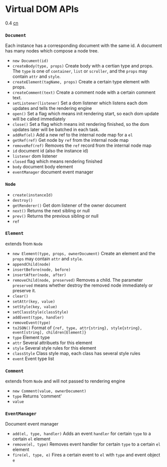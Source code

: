 # Virtual DOM APIs
<span class="weex-version">0.4</span>
<a href="https://github.com/weexteam/article/wiki/%E6%AC%A2%E8%BF%8E%E5%8F%82%E4%B8%8EWeex%E4%B8%AD%E6%96%87%E6%96%87%E6%A1%A3%E7%BF%BB%E8%AF%91"  class="weex-translate incomplete">cn</a>

### `Document`

Each instance has a corresponding document with the same id. A document has many nodes which compose a node tree.

* `new Document(id)`
* `createBody(type, props)` Create body with a certian type and props. The `type` is one of `container`, `list` or `scroller`, and the `props` may contain `attr` and `style`.
* `createElement(tagName, props)` Create a certain type element with props.
* `createComment(text)` Create a comment node with a certain comment text.
* `setListener(listener)` Set a dom listener which listens each dom updates and tells the rendering engine
* `open()` Set a flag which means init rendering start, so each dom update will be called immediately
* `close()` Set a flag which means init rendering finished, so the dom updates later will be batched in each task.
* `addRef(el)` Add a new ref to the internal node map for a `el`
* `getRef(ref)` Get node by `ref` from the internal node map
* `removeRef(ref)` Removes the `ref` record from the internal node map
* `id` document id (also the instance id)
* `listener` dom listener
* `closed` flag which means rendering finished
* `body` document body element
* `eventManager` document event manager

### `Node`

* `create(instanceId)`
* `destroy()`
* `getRenderer()` Get dom listener of the owner document
* `next()` Returns the next sibling or null
* `prev()` Returns the previous sibling or null
* `ref`

### `Element`

extends from `Node`

* `new Element(type, props, ownerDocument)` Create an element and the `props` may contain `attr` and `style`.
* `appendChild(node)`
* `insertBefore(node, before)`
* `insertAfter(node, after)`
* `removeChild(node, preserved)` Removes a child. The parameter `preserved` means whether destroy the removed node immediately or preserve it.
* `clear()`
* `setAttr(key, value)`
* `setStyle(key, value)`
* `setClassStyle(classStyle)`
* `addEvent(type, handler)`
* `removeEvent(type)`
* `toJSON()` Format of `{ref, type, attr{string}, style{string}, event[string], children[Element]}`
* `type` Element type
* `attr` Several attribuets for this element
* `style` Several style rules for this element
* `classStyle` Class style map, each class has several style rules
* `event` Event type list

### `Comment`

extends from `Node` and will not passed to rendering engine

* `new Comment(value, ownerDocument)`
* `type` Returns 'comment'
* `value`

### `EventManager`

Document event manager

* `add(el, type, handler)` Adds an event `handler` for certain `type` to a certain `el` element
* `remove(el, type)` Removes event handler for certain `type` to a certain `el` element
* `fire(el, type, e)` Fires a certain event to `el` with `type` and event object `e`
